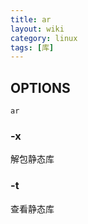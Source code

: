 ```yaml
---
title: ar
layout: wiki
category: linux
tags: [库]
---
```


## OPTIONS 

~~~
ar
~~~

### -x

解包静态库

### -t

查看静态库